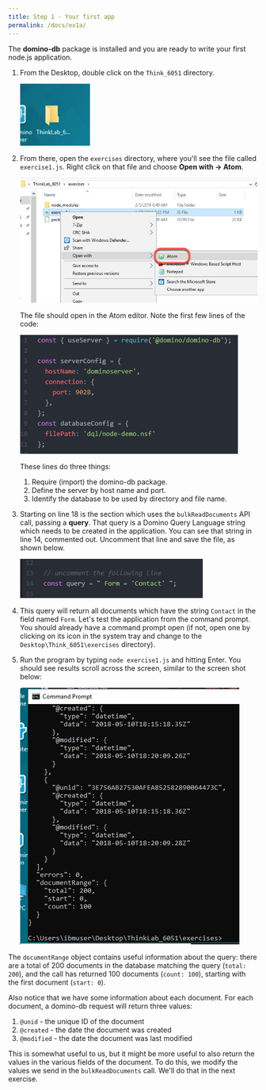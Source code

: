 ```yaml
---
title: Step 1 - Your first app
permalink: /docs/ex1a/
---
```


The **domino-db** package is installed and you are ready to write your first node.js application.  

1. From the Desktop, double click on the `Think_6051` directory.

    ![](../images/ex1a/think-lab-directory.jpg)

1. From there, open the `exercises` directory, where you'll see the file called `exercise1.js`.  Right click on that file and choose **Open with -> Atom**.

    ![](../images/ex1a/open-with-atom.jpg)


    The file should open in the Atom editor.  Note the first few lines of the code:

    ![](../images/ex1a/code.jpg)


    These lines do three things:
    1. Require (import) the domino-db package.
    2. Define the server by host name and port.
    3. Identify the database to be used by directory and file name.
   

1. Starting on line 18 is the section which uses the `bulkReadDocuments` API call, passing a **query**.  That query is a Domino Query Language string which needs to be created in the application. You can see that string in line 14, commented out.  Uncomment that line and save the file, as shown below.

    ![](../images/ex1a/query-uncommented.jpg)


1. This query will return all documents which have the string `Contact` in the field named `Form`.  Let's test the application from the command prompt.  You should already have a command prompt open (if not, open one by clicking on its icon in the system tray and change to the `Desktop\Think_6051\exercises` directory).


1. Run the program by typing `node exercise1.js` and hitting Enter.  You should see results scroll across the screen, similar to the screen shot below:

    ![](../images/ex1a/results1.jpg)

The `documentRange` object contains useful information about the query: there are a total of 200 documents in the database matching the query (`total: 200`), and the call has returned 100 documents (`count: 100`), starting with the first document (`start: 0`).

Also notice that we have some information about each document. For each document, a domino-db request will return three values:

1. `@unid` - the unique ID of the document
2. `@created` - the date the document was created
3. `@modified` - the date the document was last modified

This is somewhat useful to us, but it might be more useful to also return the values in the various fields of the document. To do this, we modify the values we send in the `bulkReadDocuments` call.  We'll do that in the next exercise.
